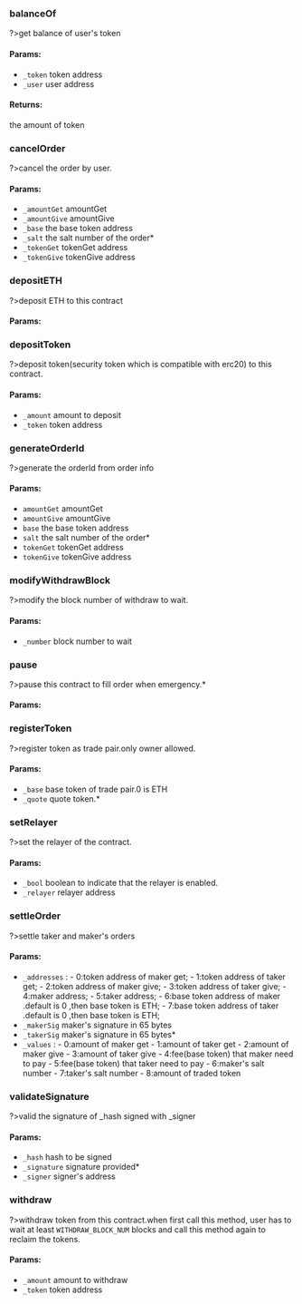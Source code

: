 ### balanceOf  
?>get balance of user's token  
#### Params:  

- `_token` token address  
- `_user` user address  

#### Returns:  
the amount of token  

### cancelOrder  
?>cancel the order by user.  
#### Params:  

- `_amountGet` amountGet  
- `_amountGive` amountGive  
- `_base` the base token address  
- `_salt` the salt number of the order*  
- `_tokenGet` tokenGet address  
- `_tokenGive` tokenGive address  

### depositETH  
?>deposit ETH to this contract  
#### Params:  


### depositToken  
?>deposit token(security token which is compatible with erc20) to this contract.  
#### Params:  

- `_amount` amount to deposit  
- `_token` token address  

### generateOrderId  
?>generate the orderId from order info  
#### Params:  

- `amountGet` amountGet  
- `amountGive` amountGive  
- `base` the base token address  
- `salt` the salt number of the order*  
- `tokenGet` tokenGet address  
- `tokenGive` tokenGive address  

### modifyWithdrawBlock  
?>modify the block number of withdraw to wait.  
#### Params:  

- `_number` block number to wait  

### pause  
?>pause this contract to fill order when emergency.*  
#### Params:  


### registerToken  
?>register token as trade pair.only owner allowed.  
#### Params:  

- `_base` base token of trade pair.0 is ETH  
- `_quote` quote token.*  

### setRelayer  
?>set the relayer of the contract.  
#### Params:  

- `_bool` boolean to indicate that the relayer is enabled.  
- `_relayer` relayer address  

### settleOrder  
?>settle taker and maker's orders  
#### Params:  

- `_addresses` : - 0:token address of maker get; - 1:token address of taker get; - 2:token address of maker give; - 3:token address of  taker give; - 4:maker address; - 5:taker address; - 6:base token address of maker .default is 0 ,then base token is ETH; - 7:base token address of taker .default is 0 ,then base token is ETH;  
- `_makerSig` maker's signature in 65 bytes  
- `_takerSig` maker's signature in 65 bytes*  
- `_values` : - 0:amount of maker get - 1:amount of taker get - 2:amount of maker give - 3:amount of taker give - 4:fee(base token) that maker need to pay - 5:fee(base token) that taker need to pay - 6:maker's salt number - 7:taker's salt number - 8:amount of traded token  

### validateSignature  
?>valid the signature of _hash signed with _signer  
#### Params:  

- `_hash` hash to be signed  
- `_signature` signature provided*  
- `_signer` signer's address  

### withdraw  
?>withdraw token from this contract.when first call this method, user has to wait at least `WITHDRAW_BLOCK_NUM` blocks and call this method again to reclaim the tokens.  
#### Params:  

- `_amount` amount to withdraw  
- `_token` token address  

